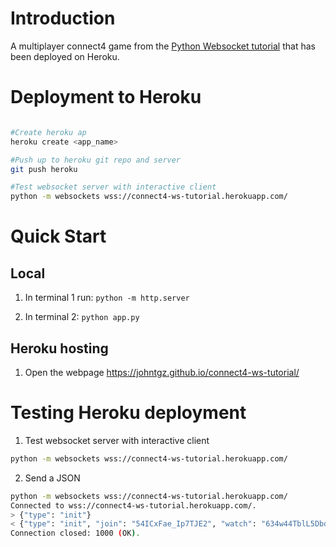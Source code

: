 # Introduction
A multiplayer connect4 game from the [Python Websocket tutorial](https://websockets.readthedocs.io/en/stable/intro/tutorial1.html) that has been deployed on Heroku.


# Deployment to Heroku
```sh

#Create heroku ap
heroku create <app_name>

#Push up to heroku git repo and server
git push heroku

#Test websocket server with interactive client
python -m websockets wss://connect4-ws-tutorial.herokuapp.com/
```

# Quick Start

## Local 

1. In terminal 1 run:
`python -m http.server`

2. In terminal 2:
`python app.py`

## Heroku hosting
1. Open the webpage
https://johntgz.github.io/connect4-ws-tutorial/

# Testing Heroku deployment
1. Test websocket server with interactive client
```sh
python -m websockets wss://connect4-ws-tutorial.herokuapp.com/
```

2. Send a JSON 
```sh
python -m websockets wss://connect4-ws-tutorial.herokuapp.com/
Connected to wss://connect4-ws-tutorial.herokuapp.com/.
> {"type": "init"}
< {"type": "init", "join": "54ICxFae_Ip7TJE2", "watch": "634w44TblL5Dbd9a"}
Connection closed: 1000 (OK).
```
